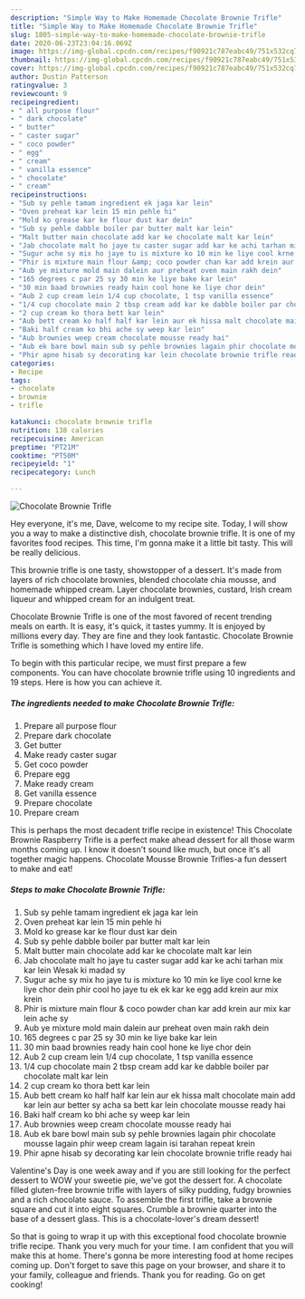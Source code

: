 ```yaml
---
description: "Simple Way to Make Homemade Chocolate Brownie Trifle"
title: "Simple Way to Make Homemade Chocolate Brownie Trifle"
slug: 1805-simple-way-to-make-homemade-chocolate-brownie-trifle
date: 2020-06-23T23:04:16.069Z
image: https://img-global.cpcdn.com/recipes/f90921c787eabc49/751x532cq70/chocolate-brownie-trifle-recipe-main-photo.jpg
thumbnail: https://img-global.cpcdn.com/recipes/f90921c787eabc49/751x532cq70/chocolate-brownie-trifle-recipe-main-photo.jpg
cover: https://img-global.cpcdn.com/recipes/f90921c787eabc49/751x532cq70/chocolate-brownie-trifle-recipe-main-photo.jpg
author: Dustin Patterson
ratingvalue: 3
reviewcount: 9
recipeingredient:
- " all purpose flour"
- " dark chocolate"
- " butter"
- " caster sugar"
- " coco powder"
- " egg"
- " cream"
- " vanilla essence"
- " chocolate"
- " cream"
recipeinstructions:
- "Sub sy pehle tamam ingredient ek jaga kar lein"
- "Oven preheat kar lein 15 min pehle hi"
- "Mold ko grease kar ke flour dust kar dein"
- "Sub sy pehle dabble boiler par butter malt kar lein"
- "Malt butter main chocolate add kar ke chocolate malt kar lein"
- "Jab chocolate malt ho jaye tu caster sugar add kar ke achi tarhan mix kar lein Wesak ki madad sy"
- "Sugur ache sy mix ho jaye tu is mixture ko 10 min ke liye cool krne ke liye chor dein phir cool ho jaye tu ek ek kar ke egg add krein aur mix krein"
- "Phir is mixture main flour &amp; coco powder chan kar add krein aur mix kar lein ache sy"
- "Aub ye mixture mold main dalein aur preheat oven main rakh dein"
- "165 degrees c par 25 sy 30 min ke liye bake kar lein"
- "30 min baad brownies ready hain cool hone ke liye chor dein"
- "Aub 2 cup cream lein 1/4 cup chocolate, 1 tsp vanilla essence"
- "1/4 cup chocolate main 2 tbsp cream add kar ke dabble boiler par chocolate malt kar lein"
- "2 cup cream ko thora bett kar lein"
- "Aub bett cream ko half half kar lein aur ek hissa malt chocolate main add kar lein aur better sy acha sa bett kar lein chocolate mousse ready hai"
- "Baki half cream ko bhi ache sy weep kar lein"
- "Aub brownies weep cream chocolate mousse ready hai"
- "Aub ek bare bowl main sub sy pehle brownies lagain phir chocolate mousse lagain phir weep cream lagain isi tarahan repeat krein"
- "Phir apne hisab sy decorating kar lein chocolate brownie trifle ready hai"
categories:
- Recipe
tags:
- chocolate
- brownie
- trifle

katakunci: chocolate brownie trifle 
nutrition: 138 calories
recipecuisine: American
preptime: "PT21M"
cooktime: "PT50M"
recipeyield: "1"
recipecategory: Lunch

---
```



![Chocolate Brownie Trifle](https://img-global.cpcdn.com/recipes/f90921c787eabc49/751x532cq70/chocolate-brownie-trifle-recipe-main-photo.jpg)

Hey everyone, it's me, Dave, welcome to my recipe site. Today, I will show you a way to make a distinctive dish, chocolate brownie trifle. It is one of my favorites food recipes. This time, I'm gonna make it a little bit tasty. This will be really delicious.

This brownie trifle is one tasty, showstopper of a dessert. It&#39;s made from layers of rich chocolate brownies, blended chocolate chia mousse, and homemade whipped cream. Layer chocolate brownies, custard, Irish cream liqueur and whipped cream for an indulgent treat.

Chocolate Brownie Trifle is one of the most favored of recent trending meals on earth. It is easy, it's quick, it tastes yummy. It is enjoyed by millions every day. They are fine and they look fantastic. Chocolate Brownie Trifle is something which I have loved my entire life.


To begin with this particular recipe, we must first prepare a few components. You can have chocolate brownie trifle using 10 ingredients and 19 steps. Here is how you can achieve it.

<!--inarticleads1-->

##### The ingredients needed to make Chocolate Brownie Trifle:

1. Prepare  all purpose flour
1. Prepare  dark chocolate
1. Get  butter
1. Make ready  caster sugar
1. Get  coco powder
1. Prepare  egg
1. Make ready  cream
1. Get  vanilla essence
1. Prepare  chocolate
1. Prepare  cream


This is perhaps the most decadent trifle recipe in existence! This Chocolate Brownie Raspberry Trifle is a perfect make ahead dessert for all those warm months coming up. I know it doesn&#39;t sound like much, but once it&#39;s all together magic happens. Chocolate Mousse Brownie Trifles-a fun dessert to make and eat! 

<!--inarticleads2-->

##### Steps to make Chocolate Brownie Trifle:

1. Sub sy pehle tamam ingredient ek jaga kar lein
1. Oven preheat kar lein 15 min pehle hi
1. Mold ko grease kar ke flour dust kar dein
1. Sub sy pehle dabble boiler par butter malt kar lein
1. Malt butter main chocolate add kar ke chocolate malt kar lein
1. Jab chocolate malt ho jaye tu caster sugar add kar ke achi tarhan mix kar lein Wesak ki madad sy
1. Sugur ache sy mix ho jaye tu is mixture ko 10 min ke liye cool krne ke liye chor dein phir cool ho jaye tu ek ek kar ke egg add krein aur mix krein
1. Phir is mixture main flour &amp; coco powder chan kar add krein aur mix kar lein ache sy
1. Aub ye mixture mold main dalein aur preheat oven main rakh dein
1. 165 degrees c par 25 sy 30 min ke liye bake kar lein
1. 30 min baad brownies ready hain cool hone ke liye chor dein
1. Aub 2 cup cream lein 1/4 cup chocolate, 1 tsp vanilla essence
1. 1/4 cup chocolate main 2 tbsp cream add kar ke dabble boiler par chocolate malt kar lein
1. 2 cup cream ko thora bett kar lein
1. Aub bett cream ko half half kar lein aur ek hissa malt chocolate main add kar lein aur better sy acha sa bett kar lein chocolate mousse ready hai
1. Baki half cream ko bhi ache sy weep kar lein
1. Aub brownies weep cream chocolate mousse ready hai
1. Aub ek bare bowl main sub sy pehle brownies lagain phir chocolate mousse lagain phir weep cream lagain isi tarahan repeat krein
1. Phir apne hisab sy decorating kar lein chocolate brownie trifle ready hai


Valentine&#39;s Day is one week away and if you are still looking for the perfect dessert to WOW your sweetie pie, we&#39;ve got the dessert for. A chocolate filled gluten-free brownie trifle with layers of silky pudding, fudgy brownies and a rich chocolate sauce. To assemble the first trifle, take a brownie square and cut it into eight squares. Crumble a brownie quarter into the base of a dessert glass. This is a chocolate-lover&#39;s dream dessert! 

So that is going to wrap it up with this exceptional food chocolate brownie trifle recipe. Thank you very much for your time. I am confident that you will make this at home. There's gonna be more interesting food at home recipes coming up. Don't forget to save this page on your browser, and share it to your family, colleague and friends. Thank you for reading. Go on get cooking!
